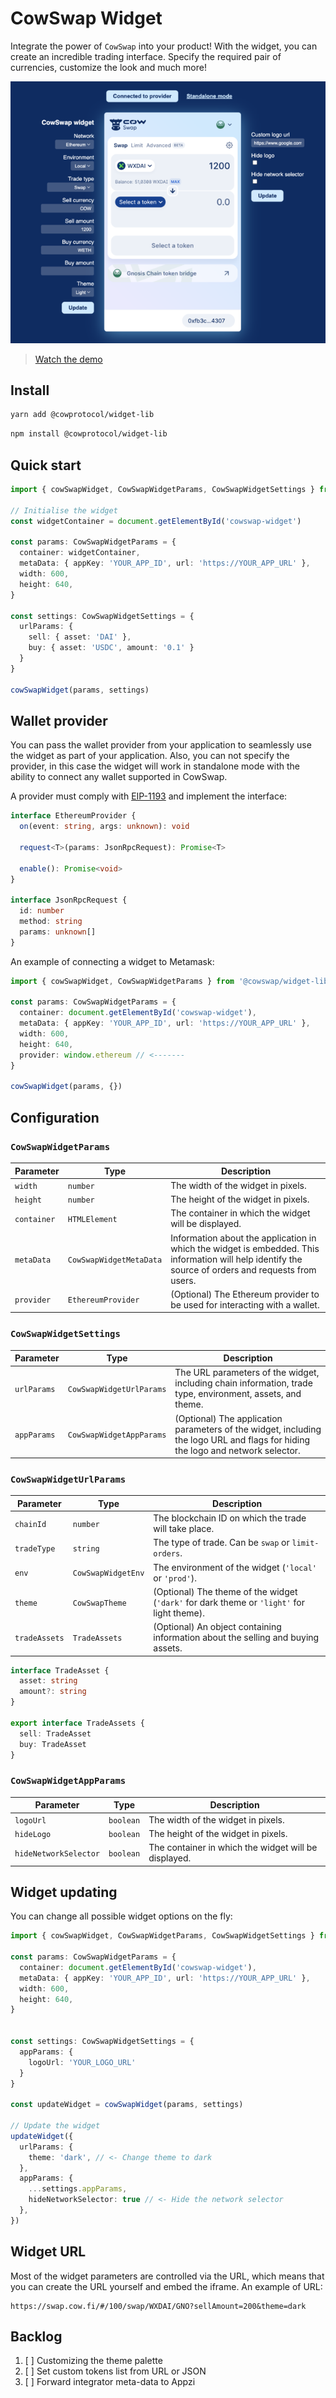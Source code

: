# CowSwap Widget

Integrate the power of `CowSwap` into your product!
With the widget, you can create an incredible trading interface. Specify the required pair of currencies, customize the
look and much more!

[![Demo](./demo-preview.png)](https://www.youtube.com/watch?v=gxRRH9Rumx4&ab_channel=CoWSwap)

> [Watch the demo](https://www.youtube.com/watch?v=gxRRH9Rumx4&ab_channel=CoWSwap)

## Install

```bash
yarn add @cowprotocol/widget-lib
```

```bash
npm install @cowprotocol/widget-lib
```

## Quick start

```typescript
import { cowSwapWidget, CowSwapWidgetParams, CowSwapWidgetSettings } from '@cowswap/widget-lib'

// Initialise the widget
const widgetContainer = document.getElementById('cowswap-widget')

const params: CowSwapWidgetParams = {
  container: widgetContainer,
  metaData: { appKey: 'YOUR_APP_ID', url: 'https://YOUR_APP_URL' },
  width: 600,
  height: 640,
}

const settings: CowSwapWidgetSettings = {
  urlParams: {
    sell: { asset: 'DAI' },
    buy: { asset: 'USDC', amount: '0.1' }
  }
}

cowSwapWidget(params, settings)
```

## Wallet provider

You can pass the wallet provider from your application to seamlessly use the widget as part of your application.
Also, you can not specify the provider, in this case the widget will work in standalone mode with the ability to connect
any wallet supported in CowSwap.

A provider must comply with [EIP-1193](https://eips.ethereum.org/EIPS/eip-11930) and implement the interface:

```typescript
interface EthereumProvider {
  on(event: string, args: unknown): void

  request<T>(params: JsonRpcRequest): Promise<T>

  enable(): Promise<void>
}

interface JsonRpcRequest {
  id: number
  method: string
  params: unknown[]
}
```

An example of connecting a widget to Metamask:

```typescript
import { cowSwapWidget, CowSwapWidgetParams } from '@cowswap/widget-lib'

const params: CowSwapWidgetParams = {
  container: document.getElementById('cowswap-widget'),
  metaData: { appKey: 'YOUR_APP_ID', url: 'https://YOUR_APP_URL' },
  width: 600,
  height: 640,
  provider: window.ethereum // <-------
}

cowSwapWidget(params, {})
```

## Configuration

### `CowSwapWidgetParams`

| Parameter   | Type                    | Description                                                                                                                                          |
|-------------|-------------------------|------------------------------------------------------------------------------------------------------------------------------------------------------|
| `width`     | `number`                | The width of the widget in pixels.                                                                                                                   |
| `height`    | `number`                | The height of the widget in pixels.                                                                                                                  |
| `container` | `HTMLElement`           | The container in which the widget will be displayed.                                                                                                 |
| `metaData`  | `CowSwapWidgetMetaData` | Information about the application in which the widget is embedded. This information will help identify the source of orders and requests from users. |
| `provider`  | `EthereumProvider`      | (Optional) The Ethereum provider to be used for interacting with a wallet.                                                                           |

### `CowSwapWidgetSettings`

| Parameter   | Type                     | Description                                                                                                                     |
|-------------|--------------------------|---------------------------------------------------------------------------------------------------------------------------------|
| `urlParams` | `CowSwapWidgetUrlParams` | The URL parameters of the widget, including chain information, trade type, environment, assets, and theme.                      |
| `appParams` | `CowSwapWidgetAppParams` | (Optional) The application parameters of the widget, including the logo URL and flags for hiding the logo and network selector. |

### `CowSwapWidgetUrlParams`

| Parameter     | Type               | Description                                                                                |
|---------------|--------------------|--------------------------------------------------------------------------------------------|
| `chainId`     | `number`           | The blockchain ID on which the trade will take place.                                      |
| `tradeType`   | `string`           | The type of trade. Can be `swap` or `limit-orders`.                                        |
| `env`         | `CowSwapWidgetEnv` | The environment of the widget (`'local'` or `'prod'`).                                     |
| `theme`       | `CowSwapTheme`     | (Optional) The theme of the widget (`'dark'` for dark theme or `'light'` for light theme). |
| `tradeAssets` | `TradeAssets`      | (Optional) An object containing information about the selling and buying assets.           |

```typescript
interface TradeAsset {
  asset: string
  amount?: string
}

export interface TradeAssets {
  sell: TradeAsset
  buy: TradeAsset
}
```

### `CowSwapWidgetAppParams`

| Parameter             | Type      | Description                                          |
|-----------------------|-----------|------------------------------------------------------|
| `logoUrl`             | `boolean` | The width of the widget in pixels.                   |
| `hideLogo`            | `boolean` | The height of the widget in pixels.                  |
| `hideNetworkSelector` | `boolean` | The container in which the widget will be displayed. |

## Widget updating

You can change all possible widget options on the fly:

```typescript
import { cowSwapWidget, CowSwapWidgetParams, CowSwapWidgetSettings } from '@cowswap/widget-lib'

const params: CowSwapWidgetParams = {
  container: document.getElementById('cowswap-widget'),
  metaData: { appKey: 'YOUR_APP_ID', url: 'https://YOUR_APP_URL' },
  width: 600,
  height: 640,
}


const settings: CowSwapWidgetSettings = {
  appParams: {
    logoUrl: 'YOUR_LOGO_URL'
  }
}

const updateWidget = cowSwapWidget(params, settings)

// Update the widget
updateWidget({
  urlParams: {
    theme: 'dark', // <- Change theme to dark
  },
  appParams: {
    ...settings.appParams,
    hideNetworkSelector: true // <- Hide the network selector
  },
})
```

## Widget URL

Most of the widget parameters are controlled via the URL, which means that you can create the URL yourself and embed the
iframe.
An example of URL:

```
https://swap.cow.fi/#/100/swap/WXDAI/GNO?sellAmount=200&theme=dark
```

## Backlog

1. [ ] Customizing the theme palette
2. [ ] Set custom tokens list from URL or JSON
3. [ ] Forward integrator meta-data to Appzi
